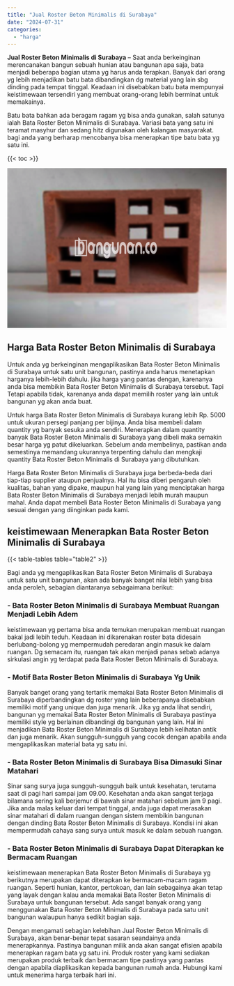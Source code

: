 ```yaml
---
title: "Jual Roster Beton Minimalis di Surabaya"
date: "2024-07-31"
categories: 
  - "harga"
---
```


**Jual Roster Beton Minimalis di Surabaya** – Saat anda berkeinginan merencanakan bangun sebuah hunian atau bangunan apa saja, bata menjadi beberapa bagian utama yg harus anda terapkan. Banyak dari orang yg lebih menjadikan batu bata dibandingkan dg material yang lain sbg dinding pada tempat tinggal. Keadaan ini disebabkan batu bata mempunyai keistimewaan tersendiri yang membuat orang-orang lebih berminat untuk memakainya.

Batu bata bahkan ada beragam ragam yg bisa anda gunakan, salah satunya ialah Bata Roster Beton Minimalis di Surabaya. Variasi bata yang satu ini teramat masyhur dan sedang hitz digunakan oleh kalangan masyarakat. bagi anda yang berharap mencobanya bisa menerapkan tipe batu bata yg satu ini.

{{< toc >}}

![Jual Roster Beton Minimalis di Surabaya](/images/bata-roster-minimalis-09.png)

## Harga Bata Roster Beton Minimalis di Surabaya

Untuk anda yg berkeinginan mengaplikasikan Bata Roster Beton Minimalis di Surabaya untuk satu unit bangunan, pastinya anda harus menetapkan harganya lebih-lebih dahulu. jika harga yang pantas dengan, karenanya anda bisa membikin Bata Roster Beton Minimalis di Surabaya tersebut. Tapi Tetapi apabila tidak, karenanya anda dapat memilih roster yang lain untuk bangunan yg akan anda buat.

Untuk harga Bata Roster Beton Minimalis di Surabaya kurang lebih Rp. 5000 untuk ukuran persegi panjang per bijinya. Anda bisa membeli dalam quantity yg banyak sesuka anda sendiri. Menerapkan dalam quantity banyak Bata Roster Beton Minimalis di Surabaya yang dibeli maka semakin besar harga yg patut dikeluarkan. Sebelum anda membelinya, pastikan anda semestinya memandang ukurannya terpenting dahulu dan mengkaji quantity Bata Roster Beton Minimalis di Surabaya yang dibutuhkan.

Harga Bata Roster Beton Minimalis di Surabaya juga berbeda-beda dari tiap-tiap supplier ataupun penjualnya. Hal itu bisa diberi pengaruh oleh kualitas, bahan yang dipake, maupun hal yang lain yang menciptakan harga Bata Roster Beton Minimalis di Surabaya menjadi lebih murah maupun mahal. Anda dapat membeli Bata Roster Beton Minimalis di Surabaya yang sesuai dengan yang diinginkan pada kami.

## keistimewaan Menerapkan Bata Roster Beton Minimalis di Surabaya

{{< table-tables table="table2" >}}

Bagi anda yg mengaplikasikan Bata Roster Beton Minimalis di Surabaya untuk satu unit bangunan, akan ada banyak banget nilai lebih yang bisa anda peroleh, sebagian diantaranya sebagaimana berikut:

### \- Bata Roster Beton Minimalis di Surabaya Membuat Ruangan Menjadi Lebih Adem

keistimewaan yg pertama bisa anda temukan merupakan membuat ruangan bakal jadi lebih teduh. Keadaan ini dikarenakan roster bata didesain berlubang-bolong yg mempermudah peredaran angin masuk ke dalam ruangan. Dg semacam itu, ruangan tak akan menjadi panas sebab adanya sirkulasi angin yg terdapat pada Bata Roster Beton Minimalis di Surabaya.

### \- Motif Bata Roster Beton Minimalis di Surabaya Yg Unik

Banyak banget orang yang tertarik memakai Bata Roster Beton Minimalis di Surabaya diperbandingkan dg roster yang lain beberapanya disebabkan memiliki motif yang unique dan juga menarik. Jika yg anda lihat sendiri, bangunan yg memakai Bata Roster Beton Minimalis di Surabaya pastinya memiliki style yg berlainan dibandingi dg bangunan yang lain. Hal ini menjadikan Bata Roster Beton Minimalis di Surabaya lebih kelihatan antik dan juga menarik. Akan sungguh-sungguh yang cocok dengan apabila anda mengaplikasikan material bata yg satu ini.

### \- Bata Roster Beton Minimalis di Surabaya Bisa Dimasuki Sinar Matahari

Sinar sang surya juga sungguh-sungguh baik untuk kesehatan, terutama saat di pagi hari sampai jam 09.00. Kesehatan anda akan sangat terjaga bilamana sering kali berjemur di bawah sinar matahari sebelum jam 9 pagi. Jika anda malas keluar dari tempat tinggal, anda juga dapat merasakan sinar matahari di dalam ruangan dengan sistem membikin bangunan dengan dinding Bata Roster Beton Minimalis di Surabaya. Kondisi ini akan mempermudah cahaya sang surya untuk masuk ke dalam sebuah ruangan.

### \- Bata Roster Beton Minimalis di Surabaya Dapat Diterapkan ke Bermacam Ruangan

keistimewaan menerapkan Bata Roster Beton Minimalis di Surabaya yg berikutnya merupakan dapat diterapkan ke bermacam-macam ragam ruangan. Seperti hunian, kantor, pertokoan, dan lain sebagainya akan tetap yang layak dengan kalau anda memakai Bata Roster Beton Minimalis di Surabaya untuk bangunan tersebut. Ada sangat banyak orang yang menggunakan Bata Roster Beton Minimalis di Surabaya pada satu unit bangunan walaupun hanya sedikit bagian saja.

Dengan mengamati sebagian kelebihan Jual Roster Beton Minimalis di Surabaya, akan benar-benar tepat sasaran seandainya anda menerapkannya. Pastinya bangunan milik anda akan sangat efisien apabila menerapkan ragam bata yg satu ini. Produk roster yang kami sediakan merupakan produk terbaik dan bermacam tipe pastinya yang pantas dengan apabila diaplikasikan kepada bangunan rumah anda. Hubungi kami untuk menerima harga terbaik hari ini.
